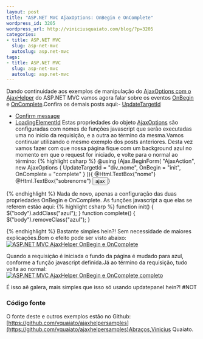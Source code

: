 ```yaml
---
layout: post
title: "ASP.NET MVC AjaxOptions: OnBegin e OnComplete"
wordpress_id: 3205
wordpress_url: http://viniciusquaiato.com/blog/?p=3205
categories:
- title: ASP.NET MVC
  slug: asp-net-mvc
  autoslug: asp.net-mvc
tags:
- title: ASP.NET MVC
  slug: asp-net-mvc
  autoslug: asp.net-mvc
---
```

Dando continuidade aos exemplos de manipulação do [AjaxOptions com o AjaxHelper](http://viniciusquaiato.com/blog/tag/ajaxoptions/) do ASP.NET MVC vamos agora falar sobre os eventos [OnBegin](http://msdn.microsoft.com/en-us/library/system.web.mvc.ajax.ajaxoptions.onbegin.aspx) e [OnComplete](http://msdn.microsoft.com/en-us/library/system.web.mvc.ajax.ajaxoptions.oncomplete.aspx).Confira os demais posts aqui:- [UpdateTargetId](http://viniciusquaiato.com/blog/asp-net-mvc-ajaxoptions-updatetargetid/)
- [Confirm message](http://viniciusquaiato.com/blog/asp-net-mvc-ajaxoptions-confirm-message/)
- [LoadingElementId](http://viniciusquaiato.com/blog/asp-net-mvc-ajaxoptions-loadingelementid/)
Estas propriedades do objeto [AjaxOptions](http://msdn.microsoft.com/en-us/library/system.web.mvc.ajax.ajaxoptions.aspx) são configuradas com nomes de funções javascript que serão executadas uma no início da requisição, e a outra ao término da mesma.Vamos continuar utilizando o mesmo exemplo dos posts anteriores. Desta vez vamos fazer com que nossa página fique com um background azul no momento em que o request for iniciado, e volte para o normal ao término:
{% highlight csharp %}
@using (Ajax.BeginForm(    "AjaxAction",    new AjaxOptions { UpdateTargetId = "div_nome", OnBegin = "init", OnComplete = "complete" }
)){    @Html.TextBox("nome")<br />    @Html.TextBox("sobrenome")    <input type="submit" value="ajax" />}

{% endhighlight %}
Nada de novo, apenas a configuração das duas propriedades OnBegin e OnComplete. As funções javascript a que elas se referem estão aqui:
{% highlight csharp %}
function init() {    $("body").addClass("azul");
    }
function complete() {    $("body").removeClass("azul");
    }



{% endhighlight %}
Bastante simples hein?! Sem necessidade de maiores explicações.Bom o efeito pode ser visto abaixo:[![ASP.NET MVC AjaxHelper OnBegin e OnComplete](http://viniciusquaiato.com/images_posts/Ajax-Helper-OnBegin-e-OnComplete-300x256.png "ASP.NET MVC AjaxHelper OnBegin e OnComplete")](http://viniciusquaiato.com/images_posts/Ajax-Helper-OnBegin-e-OnComplete.png)



Quando a requisição é iniciada o fundo da página é mudado para azul, conforme a função javascript definida.Já ao término da requisição, tudo volta ao normal:[![ASP.NET MVC AjaxHelper OnBegin e OnComplete completo](http://viniciusquaiato.com/images_posts/Ajax-Helper-OnBegin-e-OnComplete-2-300x256.png "ASP.NET MVC AjaxHelper OnBegin e OnComplete completo")](http://viniciusquaiato.com/images_posts/Ajax-Helper-OnBegin-e-OnComplete-2.png)

É isso aê galera, mais simples que isso só usando updatepanel hein?! #NOT

### Código fonte
O fonte deste e outros exemplos estão no Github: [https://github.com/vquaiato/ajaxhelpersamples](https://github.com/vquaiato/ajaxhelpersamples)Abraços,Vinicius Quaiato.
